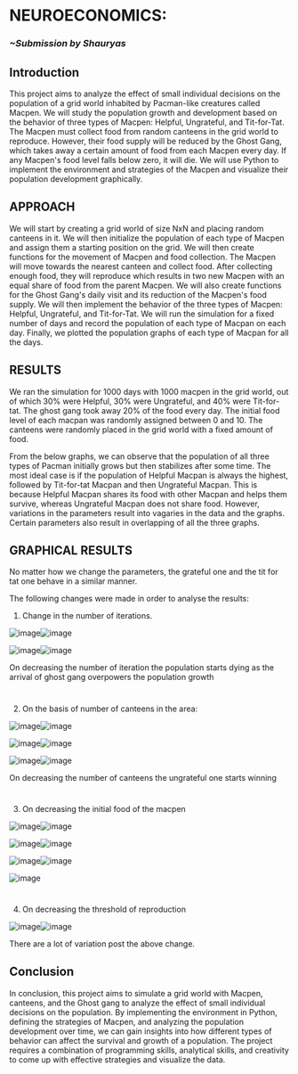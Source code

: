 <!-- # BCS-Takneek-PS-2023
This is a repo containing the code and the documentation for the BCS PS, Takneek 2023.
 -->
# NEUROECONOMICS:

### _~Submission by Shauryas_

## Introduction 

This project aims to analyze the effect of small individual decisions on the population of a grid world inhabited by Pacman-like creatures called Macpen. We will study the population growth and development based on the behavior of three types of Macpen: Helpful, Ungrateful, and Tit-for-Tat. The Macpen must collect food from random canteens in the grid world to reproduce. However, their food supply will be reduced by the Ghost Gang, which takes away a certain amount of food from each Macpen every day. If any Macpen's food level falls below zero, it will die. We will use Python to implement the environment and strategies of the Macpen and visualize their population development graphically.


## APPROACH

We will start by creating a grid world of size NxN and placing random canteens in it. We will then initialize the population of each type of Macpen and assign them a starting position on the grid. We will then create functions for the movement of Macpen and food collection. The Macpen will move towards the nearest canteen and collect food. After collecting enough food, they will reproduce which results in two new Macpen with an equal share of food from the parent Macpen. We will also create functions for the Ghost Gang's daily visit and its reduction of the Macpen's food supply. We will then implement the behavior of the three types of Macpen: Helpful, Ungrateful, and Tit-for-Tat. We will run the simulation for a fixed number of days and record the population of each type of Macpan on each day. Finally, we plotted the population graphs of each type of Macpan for all the days.

## RESULTS

We ran the simulation for 1000 days with 1000 macpen in the grid world, out of which 30% were Helpful, 30% were Ungrateful, and 40% were Tit-for-tat. The ghost gang took away 20% of the food every day. The initial food level of each macpan was randomly assigned between 0 and 10. The canteens were randomly placed in the grid world with a fixed amount of food.

From the below graphs, we can observe that the population of all three types of Pacman initially grows but then stabilizes after some time. The most ideal case is if the population of Helpful Macpan is always the highest, followed by Tit-for-tat Macpan and then Ungrateful Macpan. This is because Helpful Macpan shares its food with other Macpan and helps them survive, whereas Ungrateful Macpan does not share food. However, variations in the parameters result into vagaries in the data and the graphs. Certain parameters also result in overlapping of all the three graphs.


## GRAPHICAL RESULTS

No matter how we change the parameters, the grateful one and the tit for tat one behave in a similar manner.

The following changes were made in order to analyse the results:

1. Change in the number of iterations.

![image](https://user-images.githubusercontent.com/123170794/229425902-a4488b4c-8ab7-4ac0-8762-4e55187d1990.png)![image](https://user-images.githubusercontent.com/123170794/229425957-34498985-1a83-4b7f-9ee5-fd6608cb35c5.png)

![image](https://user-images.githubusercontent.com/123170794/229426220-69ab5782-80a9-4d44-b223-4a78361287a3.png)![image](https://user-images.githubusercontent.com/123170794/229426243-acc874f9-5e3f-4542-abc7-9005193d53b4.png)

On decreasing the number of iteration the population starts dying as the arrival of ghost gang overpowers the population growth

# 
#
2. On the basis of number of canteens in the area:

![image](https://user-images.githubusercontent.com/123170794/229426477-b9cbb96c-9009-466a-b3fd-b2554c032c83.png)![image](https://user-images.githubusercontent.com/123170794/229426493-123d6d30-665b-4dfa-a491-0f6e7c964c24.png)

![image](https://user-images.githubusercontent.com/123170794/229426501-a2e16b78-aeb5-4820-98cc-ec4afeb43955.png)![image](https://user-images.githubusercontent.com/123170794/229426526-18cac48d-6709-465d-b1b8-87450cfafca9.png)

![image](https://user-images.githubusercontent.com/123170794/229426653-e14dd75f-c816-43c2-985f-372bf4d6047b.png)![image](https://user-images.githubusercontent.com/123170794/229426670-460d59d7-45d5-4f97-b7ce-a587644c179f.png)

On decreasing the number of canteens the ungrateful one starts winning

#
#
3. On decreasing the initial food of the macpen 

![image](https://user-images.githubusercontent.com/123170794/229426777-1a5e3d70-9f43-4a51-9319-98036408d8ba.png)![image](https://user-images.githubusercontent.com/123170794/229426805-ab412f22-9ffd-4b6f-a018-752672bc2f69.png)

![image](https://user-images.githubusercontent.com/123170794/229426862-bdc0e505-e725-4a46-b3a9-c6813b8e8a59.png)![image](https://user-images.githubusercontent.com/123170794/229426874-3f2c06fb-f88b-4f9e-9e3f-675f7827e68e.png)

![image](https://user-images.githubusercontent.com/123170794/229426938-b05e5ed2-a433-4b0c-b08f-654db7c37ad4.png)![image](https://user-images.githubusercontent.com/123170794/229426947-b2d0a82b-ebb7-4529-90fe-b552229ce4fa.png)

![image](https://user-images.githubusercontent.com/123170794/229426969-3a8173b0-2202-40f7-a352-29b58a00cd12.png)

#
#
4. On decreasing the threshold of reproduction

![image](https://user-images.githubusercontent.com/123170794/229427040-dabbd8f5-1e77-45f1-bc2b-bed476cd62cb.png)![image](https://user-images.githubusercontent.com/123170794/229427053-3089e21b-56af-45b8-ba2b-f0d599cddd88.png)


There are a lot of variation post the above change.



## Conclusion
In conclusion, this project aims to simulate a grid world with Macpen, canteens, and the Ghost gang to analyze the effect of small individual decisions on the population. By implementing the environment in Python, defining the strategies of Macpen, and analyzing the population development over time, we can gain insights into how different types of behavior can affect the survival and growth of a population. The project requires a combination of programming skills, analytical skills, and creativity to come up with effective strategies and visualize the data.

